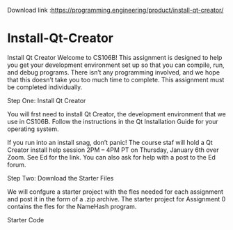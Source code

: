 Download link :https://programming.engineering/product/install-qt-creator/


# Install-Qt-Creator
Install Qt Creator
Welcome to CS106B! This assignment is designed to help you get your development environment set up so that you can compile, run, and debug programs. There isn’t any programming involved, and we hope that this doesn’t take you too much time to complete. This assignment must be completed individually.

Step One: Install Qt Creator

You will frst need to install Qt Creator, the development environment that we use in CS106B. Follow the instructions in the Qt Installation Guide for your operating system.

If you run into an install snag, don’t panic! The course staf will hold a Qt Creator install help session 2PM – 4PM PT on Thursday, January 6th over Zoom. See Ed for the link. You can also ask for help with a post to the Ed forum.

Step Two: Download the Starter Files

We will confgure a starter project with the fles needed for each assignment and post it in the form of a .zip archive. The starter project for Assignment 0 contains the fles for the NameHash program.


Starter Code
